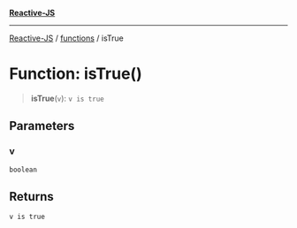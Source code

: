 [**Reactive-JS**](../../README.md)

***

[Reactive-JS](../../README.md) / [functions](../README.md) / isTrue

# Function: isTrue()

> **isTrue**(`v`): `v is true`

## Parameters

### v

`boolean`

## Returns

`v is true`
